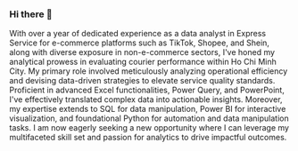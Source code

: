 ### Hi there 👋

With over a year of dedicated experience as a data analyst in Express Service for e-commerce platforms such as TikTok, Shopee, and Shein, along with diverse exposure in non-e-commerce sectors, I've honed my analytical prowess in evaluating courier performance within Ho Chi Minh City. My primary role involved meticulously analyzing operational efficiency and devising data-driven strategies to elevate service quality standards. Proficient in advanced Excel functionalities, Power Query, and PowerPoint, I've effectively translated complex data into actionable insights. Moreover, my expertise extends to SQL for data manipulation, Power BI for interactive visualization, and foundational Python for automation and data manipulation tasks. I am now eagerly seeking a new opportunity where I can leverage my multifaceted skill set and passion for analytics to drive impactful outcomes.
                
